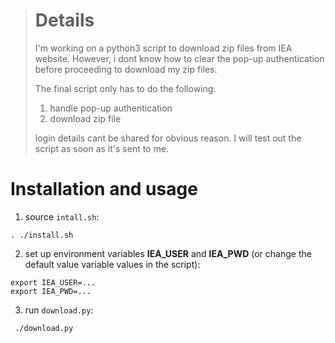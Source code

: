 > Details
> =======
> 
> I'm working on a python3 script to download zip files from IEA website. However, i dont know how to clear the pop-up authentication before proceeding to download my zip files. 
> 
> The final script only has to do the following:
>  1. handle pop-up authentication 
>  2. download zip file
> 
> login details cant be shared for obvious reason. I will test out the script as soon as it's sent to me.


Installation and usage
======================

1. source `intall.sh`:
```
. ./install.sh
```

2. set up environment variables **IEA_USER** and **IEA_PWD** (or change the default value variable values in the script):

```
export IEA_USER=...
export IEA_PWD=...
```

3. run `download.py`:

```
 ./download.py
```
